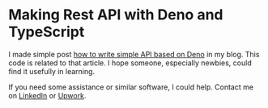 # Making Rest API with Deno and TypeScript

I made simple post [how to write simple API based on Deno](https://jakeroid.com/blog/making-rest-api-with-deno-and-typescript/) in my blog.
This code is related to that article.
I hope someone, especially newbies, could find it usefully in learning.

If you need some assistance or similar software, I could help. 
Contact me on [LinkedIn](https://www.linkedin.com/in/ivan-karabadzhak-42712113b/) or [Upwork](https://www.upwork.com/freelancers/ivank6).